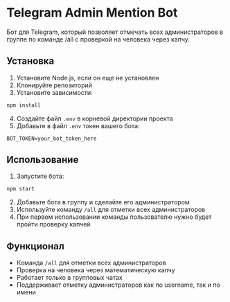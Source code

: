 # Telegram Admin Mention Bot

Бот для Telegram, который позволяет отмечать всех администраторов в группе по команде /all с проверкой на человека через капчу.

## Установка

1. Установите Node.js, если он еще не установлен
2. Клонируйте репозиторий
3. Установите зависимости:
```bash
npm install
```
4. Создайте файл `.env` в корневой директории проекта
5. Добавьте в файл `.env` токен вашего бота:
```
BOT_TOKEN=your_bot_token_here
```

## Использование

1. Запустите бота:
```bash
npm start
```

2. Добавьте бота в группу и сделайте его администратором
3. Используйте команду `/all` для отметки всех администраторов
4. При первом использовании команды пользователю нужно будет пройти проверку капчей

## Функционал

- Команда `/all` для отметки всех администраторов
- Проверка на человека через математическую капчу
- Работает только в групповых чатах
- Поддерживает отметку администраторов как по username, так и по имени 